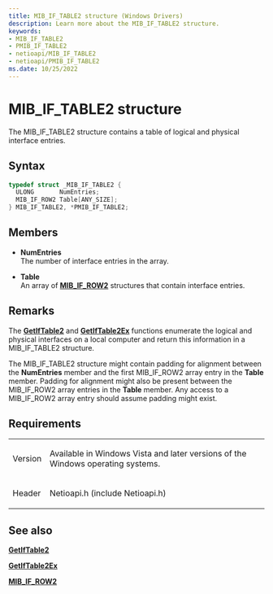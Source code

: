 ```yaml
---
title: MIB_IF_TABLE2 structure (Windows Drivers)
description: Learn more about the MIB_IF_TABLE2 structure.
keywords:
- MIB_IF_TABLE2
- PMIB_IF_TABLE2
- netioapi/MIB_IF_TABLE2
- netioapi/PMIB_IF_TABLE2
ms.date: 10/25/2022
---
```


# MIB\_IF\_TABLE2 structure

The MIB\_IF\_TABLE2 structure contains a table of logical and physical interface entries.

## Syntax

``` c++
typedef struct _MIB_IF_TABLE2 {
  ULONG       NumEntries;
  MIB_IF_ROW2 Table[ANY_SIZE];
} MIB_IF_TABLE2, *PMIB_IF_TABLE2;
```

## Members

- **NumEntries**  
   The number of interface entries in the array.

- **Table**  
   An array of [**MIB\_IF\_ROW2**](mib-if-row2.md) structures that contain interface entries.

## Remarks

The [**GetIfTable2**](getiftable2.md) and [**GetIfTable2Ex**](getiftable2ex.md) functions enumerate the logical and physical interfaces on a local computer and return this information in a MIB\_IF\_TABLE2 structure.

The MIB\_IF\_TABLE2 structure might contain padding for alignment between the **NumEntries** member and the first MIB\_IF\_ROW2 array entry in the **Table** member. Padding for alignment might also be present between the MIB\_IF\_ROW2 array entries in the **Table** member. Any access to a MIB\_IF\_ROW2 array entry should assume padding might exist.

## Requirements

<table>
<tbody>
<tr class="odd">
<td><p>Version</p></td>
<td><p>Available in Windows Vista and later versions of the Windows operating systems.</p></td>
</tr>
<tr class="even">
<td><p>Header</p></td>
<td>Netioapi.h (include Netioapi.h)</td>
</tr>
</tbody>
</table>

## See also

[**GetIfTable2**](getiftable2.md)

[**GetIfTable2Ex**](getiftable2ex.md)

[**MIB\_IF\_ROW2**](mib-if-row2.md)
